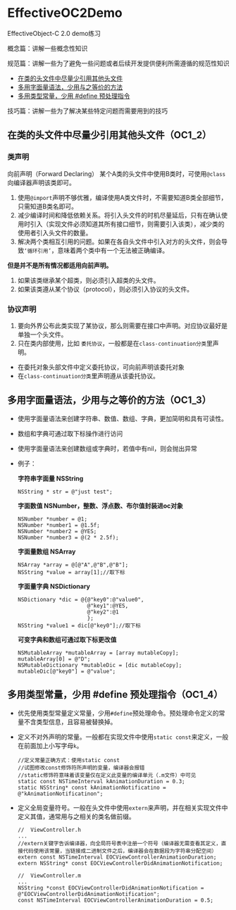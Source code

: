 # EffectiveOC2Demo
EffectiveObject-C 2.0 demo练习


概念篇：讲解一些概念性知识

规范篇：讲解一些为了避免一些问题或者后续开发提供便利所需遵循的规范性知识

 * [在类的头文件中尽量少引用其他头文件](#standard-declaring)
 * [多用字面量语法，少用与之等价的方法](#standard-literal)
 * [多用类型常量，少用 #define 预处理指令](#standard-define)

技巧篇：讲解一些为了解决某些特定问题而需要用到的技巧


## <a name="standard-declaring"></a>在类的头文件中尽量少引用其他头文件（OC1_2）

### 类声明

向前声明（Forward Declaring）
某个A类的头文件中使用B类时，可使用`@class`向编译器声明该类即可。

1. 使用`@import`声明不够优雅，编译使用A类文件时，不需要知道B类全部细节，只需知道B类名即可。
2. 减少编译时间和降低依赖关系。将引入头文件的时机尽量延后，只有在确认使用时引入（实现文件必须知道其所有接口细节，则需要引入该类），减少类的使用者引入头文件的数量。
3. 解决两个类相互引用的问题。如果在各自头文件中引入对方的头文件，则会导致`‘循环引用’`，意味着两个类中有一个无法被正确编译。

**但是并不是所有情况都适用向前声明。**

1. 如果该类继承某个超类，则必须引入超类的头文件。
2. 如果该类遵从某个协议（protocol），则必须引入协议的头文件。

### 协议声明

1. 要向外界公布此类实现了某协议，那么则需要在接口中声明。对应协议最好是单独一个头文件。
2. 只在类内部使用，比如	`委托协议`，一般都是在`class-continuation分类`里声明。

* 在委托对象头部文件中定义委托协议，可向前声明该委托对象
* 在`class-continuation分类`里声明遵从该委托协议。


## <a name="standard-literal"></a>多用字面量语法，少用与之等价的方法（OC1_3）
* 使用字面量语法来创建字符串、数值、数组、字典，更加简明和具有可读性。
* 数组和字典可通过取下标操作进行访问
* 使用字面量语法来创建数组或字典时，若值中有nil，则会抛出异常
* 例子：

	**字符串字面量 NSString**
	 
	``` 
	NSString * str = @"just test";
	```
	 
	**字面数值 NSNumber，整数、浮点数、布尔值封装进oc对象**  
	 
	```
	NSNumber *number = @1;  
	NSNumber *number1 = @1.5f;
	NSNumber *number2 = @YES;
	NSNumber *number3 = @(2 * 2.5f);
	```
	**字面量数组 NSArray**
	 
	```
	NSArray *array = @[@"A",@"B",@"B"];
	NSString *value = array[1];//取下标
	```
	**字面量字典 NSDictionary**
	
	```
	NSDictionary *dic = @{@"key0":@"value0",
	                      @"key1":@YES,
	                      @"key2":@1
	                      };
	NSString *value1 = dic[@"key0"];//取下标
	```
	**可变字典和数组可通过取下标更改值**
	
	```
	NSMutableArray *mutableArray = [array mutableCopy];
	mutableArray[0] = @"D";
	NSMutableDictionary *mutableDic = [dic mutableCopy];
	mutableDic[@"key0"] = @"value";
	```

## <a name="standard-define"></a>多用类型常量，少用 #define 预处理指令（OC1_4）

* 优先使用类型常量定义常量，少用`#define`预处理命令。预处理命令定义的常量不含类型信息，且容易被替换掉。
* 定义不对外声明的常量。一般都在实现文件中使用`static const`来定义，一般在前面加上小写字母`k`。

	```
	//定义常量正确方式：使用static const
	//试图修改const修饰符所声明的变量，编译器会报错
	//static修饰符意味着该变量仅在定义此变量的编译单元（.m文件）中可见
	static const NSTimeInterval kAnimationDuration = 0.3;
	static NSString* const kAnimationNotificatino = @"kAnimationNotificatinon";
	```
* 定义全局变量符号。一般在头文件中使用`extern`来声明，并在相关实现文件中定义其值，通常用与之相关的类名做前缀。

	```
	//  ViewController.h
	...
	//extern关键字告诉编译器，向全局符号表中注册一个符号（编译器无需查看其定义，直接代码使用该常量，当链接成二进制文件之后，编译器会在数据段为字符串分配空间）
	extern const NSTimeInterval EOCViewControllerAnimationDuration;
	extern NSString* const EOCViewControllerDidAnimationNotification;
	
	//  ViewController.m
	...
	NSString *const EOCViewControllerDidAnimationNotification =	@"EOCViewControllerDidAnimationNotification";
	const NSTimeInterval EOCViewControllerAnimationDuration = 0.5;
	```
	
	
	